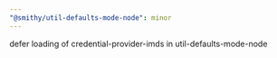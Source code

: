 ```yaml
---
"@smithy/util-defaults-mode-node": minor
---
```


defer loading of credential-provider-imds in util-defaults-mode-node
